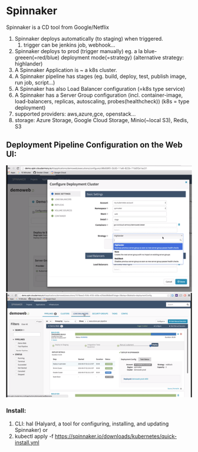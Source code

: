 # Spinnaker
Spinnaker is a CD tool from Google/Netflix
1. Spinnaker deploys automatically (to staging) when triggered.
    1. trigger can be jenkins job, webhook...
2. Spinnaker deploys to prod (trigger manually) eg. a la blue-greeen(=red/blue) deployment mode(=strategy) (alternative strategy: highlander)
3. A Spinnaker Application is ~ a k8s cluster.
3. A Spinnaker pipeline has stages (eg. build, deploy, test, publish image, run job, script...)
3. A Spinnaker has also Load Balancer configuration (=k8s type service)
3. A Spinnaker has a Server Group configuration (incl. container-image, load-balancers, replicas, autoscaling, probes(healthcheck)) (k8s = type deployment)
3. supported providers: aws,azure,gce, openstack...
3. storage: Azure Storage, Google Cloud Storage, Minio(~local S3), Redis, S3

## Deployment Pipeline Configuration on the Web UI:
<img src=spinnaker.pipeline.cfg.png width="550px">
<img src=spinnaker.build.png width="550px">

### Install:
1. CLI: hal (Halyard, a tool for configuring, installing, and updating Spinnaker)
or
2. kubectl apply -f https://spinnaker.io/downloads/kubernetes/quick-install.yml

